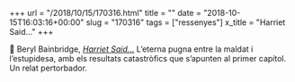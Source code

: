 +++
url = "/2018/10/15/170316.html"
title = ""
date = "2018-10-15T16:03:16+00:00"
slug = "170316"
tags = ["ressenyes"]
x_title = "Harriet Said…"
+++

📖 Beryl Bainbridge, *[Harriet Said…](https://en.wikipedia.org/wiki/Harriet_Said%2E%2E%2E)*
L’eterna pugna entre la maldat i l’estupidesa, amb els resultats catastròfics que s’apunten al primer capítol. Un relat pertorbador.
